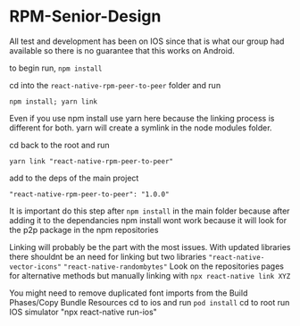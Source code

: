 # RPM-Senior-Design

All test and development has been on IOS since that is what our group had available so there is no guarantee that this works on Android.

to begin run,
`npm install`

cd into the `react-native-rpm-peer-to-peer` folder and run

`npm install; yarn link`

Even if you use npm install use yarn here because the linking process is different for both. yarn will create a symlink in the node modules folder.

cd back to the root and run

`yarn link "react-native-rpm-peer-to-peer"`

add to the deps of the main project

`"react-native-rpm-peer-to-peer": "1.0.0"`

It is important do this step after `npm install` in the main folder because after adding it to the dependancies npm install wont work because it will look for the p2p package in the npm repositories

Linking will probably be the part with the most issues. With updated libraries there shouldnt be an need for linking but two libraries
`"react-native-vector-icons"`
`"react-native-randombytes"`
Look on the repositories pages for alternative methods but manually linking with
`npx react-native link XYZ`

You might need to remove duplicated font imports from the Build Phases/Copy Bundle Resources
cd to ios and run `pod install`
cd to root
run IOS simulator "npx react-native run-ios"
